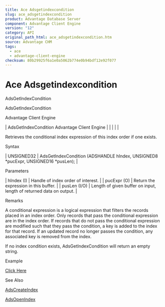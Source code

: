 ```yaml
---
title: Ace Adsgetindexcondition
slug: ace_adsgetindexcondition
product: Advantage Database Server
component: Advantage Client Engine
version: "12"
category: API
original_path_html: ace_adsgetindexcondition.htm
source: Advantage CHM
tags:
  - ace
  - advantage-client-engine
checksum: 80b29925f6a1e0a5062b774e0b94bdf12e92f077
---
```


# Ace Adsgetindexcondition

AdsGetIndexCondition

AdsGetIndexCondition

Advantage Client Engine

| AdsGetIndexCondition  Advantage Client Engine |  |  |  |  |

Retrieves the conditional index expression of this index order if one exists.

Syntax

| UNSIGNED32 | AdsGetIndexCondition (ADSHANDLE hIndex,  UNSIGNED8 \*pucExpr,  UNSIGNED16 \*pusLen); |

Parameters

| hIndex (I) | Handle of index order of interest. |
| pucExpr (O) | Return the expression in this buffer. |
| pusLen (I/O) | Length of given buffer on input, length of returned data on output. |

Remarks

A conditional expression is a logical expression that filters the records placed in an index order. Only records that pass the conditional expression are in the index order. If records that do not pass the conditional expression are modified such that they pass the condition, a key is added to the index for that record. If an updated record no longer passes the condition, any associated key is removed from the index.

If no index condition exists, AdsGetIndexCondition will return an empty string.

Example

[Click Here](ace_examples.md#adsgetindexconditionexample)

See Also

[AdsCreateIndex](ace_adscreateindex.md)

[AdsOpenIndex](ace_adsopenindex.md)

